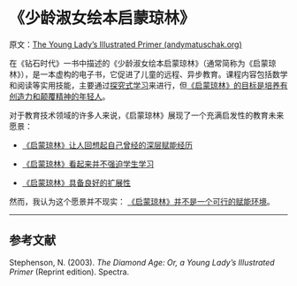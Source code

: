 # 《少龄淑女绘本启蒙琼林》

原文：[The Young Lady’s Illustrated Primer (andymatuschak.org)](https://notes.andymatuschak.org/zCjT6omFavtr7Zx2S5do6qC)

在《钻石时代》一书中描述的《少龄淑女绘本启蒙琼林》（通常简称为《启蒙琼林》），是一本虚构的电子书，它促进了儿童的远程、异步教育。课程内容包括数学和阅读等实用技能，主要通过[探究式学习](https://notes.andymatuschak.org/zLCdZ9xcHzjks8vgoGkycSr)来进行，但[《启蒙琼林》的目标是培养有创造力和颠覆精神的年轻人](https://notes.andymatuschak.org/zAQzpA63fdnYZKr9MqkePR3)。

对于教育技术领域的许多人来说，《启蒙琼林》展现了一个充满启发性的教育未来愿景：

- [《启蒙琼林》让人回想起自己曾经的深层赋能经历](https://notes.andymatuschak.org/zKWgLsciawSbu25bqp28TGS)

- [《启蒙琼林》看起来并不强迫学生学习](https://notes.andymatuschak.org/zQkR2gKvL12K9HCM5MFWaEV)

- [《启蒙琼林》具备良好的扩展性](https://notes.andymatuschak.org/zUwC5h2fhfpi9hqqU7ZHAQT)

然而，我认为这个愿景并不现实： [《启蒙琼林》并不是一个可行的赋能环境](https://notes.andymatuschak.org/z9R3ho4NmDFScAohj3J8J3Y)。

------

## 参考文献

Stephenson, N. (2003). *The Diamond Age: Or, a Young Lady’s Illustrated Primer* (Reprint edition). Spectra.